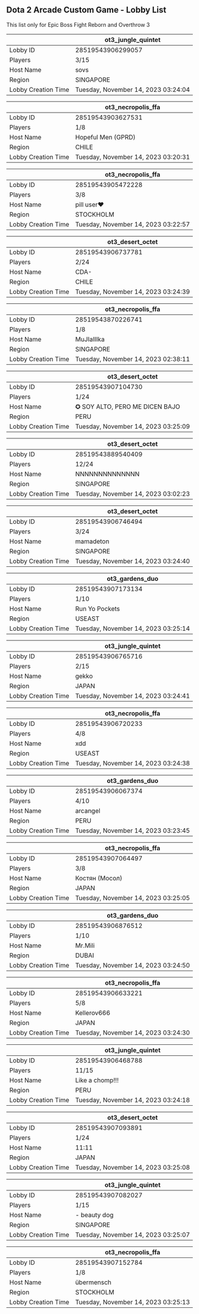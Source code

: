 ## Dota 2 Arcade Custom Game - Lobby List

This list only for Epic Boss Fight Reborn and Overthrow 3

|  | ot3_jungle_quintet |
| ------ | ------ |
| Lobby ID | 28519543906299057 |
| Players | 3/15 |
| Host Name | sovs |
| Region | SINGAPORE |
| Lobby Creation Time | Tuesday, November 14, 2023 03:24:04 |


|  | ot3_necropolis_ffa |
| ------ | ------ |
| Lobby ID | 28519543903627531 |
| Players | 1/8 |
| Host Name | Hopeful Men (GPRD) |
| Region | CHILE |
| Lobby Creation Time | Tuesday, November 14, 2023 03:20:31 |


|  | ot3_necropolis_ffa |
| ------ | ------ |
| Lobby ID | 28519543905472228 |
| Players | 3/8 |
| Host Name | pill user❤ |
| Region | STOCKHOLM |
| Lobby Creation Time | Tuesday, November 14, 2023 03:22:57 |


|  | ot3_desert_octet |
| ------ | ------ |
| Lobby ID | 28519543906737781 |
| Players | 2/24 |
| Host Name | CDA- |
| Region | CHILE |
| Lobby Creation Time | Tuesday, November 14, 2023 03:24:39 |


|  | ot3_necropolis_ffa |
| ------ | ------ |
| Lobby ID | 28519543870226741 |
| Players | 1/8 |
| Host Name | MuJIaIIIka |
| Region | SINGAPORE |
| Lobby Creation Time | Tuesday, November 14, 2023 02:38:11 |


|  | ot3_desert_octet |
| ------ | ------ |
| Lobby ID | 28519543907104730 |
| Players | 1/24 |
| Host Name | ✪ SOY ALTO, PERO ME DICEN BAJO |
| Region | PERU |
| Lobby Creation Time | Tuesday, November 14, 2023 03:25:09 |


|  | ot3_desert_octet |
| ------ | ------ |
| Lobby ID | 28519543889540409 |
| Players | 12/24 |
| Host Name | NNNNNNNNNNNNNN |
| Region | SINGAPORE |
| Lobby Creation Time | Tuesday, November 14, 2023 03:02:23 |


|  | ot3_desert_octet |
| ------ | ------ |
| Lobby ID | 28519543906746494 |
| Players | 3/24 |
| Host Name | mamadeton |
| Region | SINGAPORE |
| Lobby Creation Time | Tuesday, November 14, 2023 03:24:40 |


|  | ot3_gardens_duo |
| ------ | ------ |
| Lobby ID | 28519543907173134 |
| Players | 1/10 |
| Host Name | Run Yo Pockets |
| Region | USEAST |
| Lobby Creation Time | Tuesday, November 14, 2023 03:25:14 |


|  | ot3_jungle_quintet |
| ------ | ------ |
| Lobby ID | 28519543906765716 |
| Players | 2/15 |
| Host Name | gekko |
| Region | JAPAN |
| Lobby Creation Time | Tuesday, November 14, 2023 03:24:41 |


|  | ot3_necropolis_ffa |
| ------ | ------ |
| Lobby ID | 28519543906720233 |
| Players | 4/8 |
| Host Name | xdd |
| Region | USEAST |
| Lobby Creation Time | Tuesday, November 14, 2023 03:24:38 |


|  | ot3_gardens_duo |
| ------ | ------ |
| Lobby ID | 28519543906067374 |
| Players | 4/10 |
| Host Name | arcangel |
| Region | PERU |
| Lobby Creation Time | Tuesday, November 14, 2023 03:23:45 |


|  | ot3_necropolis_ffa |
| ------ | ------ |
| Lobby ID | 28519543907064497 |
| Players | 3/8 |
| Host Name | Костян (Мосол) |
| Region | JAPAN |
| Lobby Creation Time | Tuesday, November 14, 2023 03:25:05 |


|  | ot3_gardens_duo |
| ------ | ------ |
| Lobby ID | 28519543906876512 |
| Players | 1/10 |
| Host Name | Mr.Mili |
| Region | DUBAI |
| Lobby Creation Time | Tuesday, November 14, 2023 03:24:50 |


|  | ot3_necropolis_ffa |
| ------ | ------ |
| Lobby ID | 28519543906633221 |
| Players | 5/8 |
| Host Name | Kellerov666 |
| Region | JAPAN |
| Lobby Creation Time | Tuesday, November 14, 2023 03:24:30 |


|  | ot3_jungle_quintet |
| ------ | ------ |
| Lobby ID | 28519543906468788 |
| Players | 11/15 |
| Host Name | Like a chomp!!! |
| Region | PERU |
| Lobby Creation Time | Tuesday, November 14, 2023 03:24:18 |


|  | ot3_desert_octet |
| ------ | ------ |
| Lobby ID | 28519543907093891 |
| Players | 1/24 |
| Host Name | 11:11 |
| Region | JAPAN |
| Lobby Creation Time | Tuesday, November 14, 2023 03:25:08 |


|  | ot3_jungle_quintet |
| ------ | ------ |
| Lobby ID | 28519543907082027 |
| Players | 1/15 |
| Host Name | - beauty dog |
| Region | SINGAPORE |
| Lobby Creation Time | Tuesday, November 14, 2023 03:25:07 |


|  | ot3_necropolis_ffa |
| ------ | ------ |
| Lobby ID | 28519543907152784 |
| Players | 1/8 |
| Host Name | übermensch |
| Region | STOCKHOLM |
| Lobby Creation Time | Tuesday, November 14, 2023 03:25:13 |


